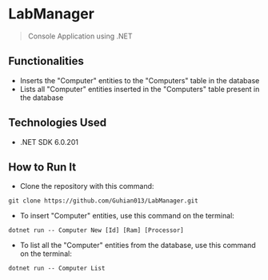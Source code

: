 # LabManager
> Console Application using .NET

## Functionalities
- Inserts the "Computer" entities to the "Computers" table in the database
- Lists all "Computer" entities inserted in the "Computers" table present in the database

## Technologies Used
- .NET SDK 6.0.201

## How to Run It
- Clone the repository with this command:
```
git clone https://github.com/Guhian013/LabManager.git
```

- To insert "Computer" entities, use this command on the terminal:
```
dotnet run -- Computer New [Id] [Ram] [Processor]
```

- To list all the "Computer" entities from the database, use this command on the terminal:
```
dotnet run -- Computer List
```